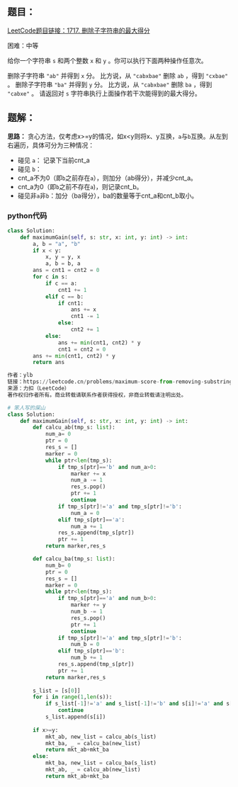 ## 题目：
[LeetCode题目链接：1717. 删除子字符串的最大得分](https://leetcode.cn/problems/maximum-score-from-removing-substrings/description/?envType=daily-question&envId=2025-07-23)

困难：中等

给你一个字符串 `s` 和两个整数 `x` 和 `y` 。你可以执行下面两种操作任意次。

删除子字符串 `"ab"` 并得到 `x` 分。
比方说，从 `"cabxbae"` 删除 `ab` ，得到 `"cxbae"` 。
删除子字符串 `"ba"` 并得到 `y` 分。
比方说，从 `"cabxbae"` 删除 `ba` ，得到 `"cabxe"` 。
请返回对 `s` 字符串执行上面操作若干次能得到的最大得分。

## 题解：
**思路：** 
贪心方法，仅考虑x>=y的情况，如x<y则将x、y互换，`a`与`b`互换。从左到右遍历，具体可分为三种情况：
-  碰见 `a`： 记录下当前cnt_a
-  碰见 `b`：
  - cnt_a不为0（即`b`之前存在`a`），则加分（ab得分），并减少cnt_a。
  - cnt_a为0（即`b`之前不存在`a`)，则记录cnt_b。
- 碰见非`a`非`b`：加分（ba得分），ba的数量等于cnt_a和cnt_b取小。

### python代码
```python
class Solution:
    def maximumGain(self, s: str, x: int, y: int) -> int:
        a, b = "a", "b"
        if x < y:
            x, y = y, x
            a, b = b, a
        ans = cnt1 = cnt2 = 0
        for c in s:
            if c == a:
                cnt1 += 1
            elif c == b:
                if cnt1:
                    ans += x
                    cnt1 -= 1
                else:
                    cnt2 += 1
            else:
                ans += min(cnt1, cnt2) * y
                cnt1 = cnt2 = 0
        ans += min(cnt1, cnt2) * y
        return ans

作者：ylb
链接：https://leetcode.cn/problems/maximum-score-from-removing-substrings/solutions/3731003/python3javacgotypescript-yi-ti-yi-jie-ta-623j/
来源：力扣（LeetCode）
著作权归作者所有。商业转载请联系作者获得授权，非商业转载请注明出处。
```
```python
# 笨人写的屎山
class Solution:
    def maximumGain(self, s: str, x: int, y: int) -> int:
        def calcu_ab(tmp_s: list):        
            num_a= 0
            ptr = 0
            res_s = []
            marker = 0
            while ptr<len(tmp_s):
                if tmp_s[ptr]=='b' and num_a>0:
                    marker += x
                    num_a -= 1
                    res_s.pop()
                    ptr += 1
                    continue
                if tmp_s[ptr]!='a' and tmp_s[ptr]!='b':
                    num_a = 0
                elif tmp_s[ptr]=='a':
                    num_a += 1
                res_s.append(tmp_s[ptr])
                ptr += 1
            return marker,res_s

        def calcu_ba(tmp_s: list):        
            num_b= 0
            ptr = 0
            res_s = []
            marker = 0
            while ptr<len(tmp_s):
                if tmp_s[ptr]=='a' and num_b>0:
                    marker += y
                    num_b -= 1
                    res_s.pop()
                    ptr += 1
                    continue
                if tmp_s[ptr]!='a' and tmp_s[ptr]!='b':
                    num_b = 0
                elif tmp_s[ptr]=='b':
                    num_b += 1
                res_s.append(tmp_s[ptr])
                ptr += 1
            return marker,res_s
        
        s_list = [s[0]]
        for i in range(1,len(s)):
            if s_list[-1]!='a' and s_list[-1]!='b' and s[i]!='a' and s[i]!='b':
                continue
            s_list.append(s[i])
            
        if x>=y:
            mkt_ab, new_list = calcu_ab(s_list)
            mkt_ba, _ = calcu_ba(new_list)
            return mkt_ab+mkt_ba
        else:
            mkt_ba, new_list = calcu_ba(s_list)
            mkt_ab, _ = calcu_ab(new_list)
            return mkt_ab+mkt_ba
```
